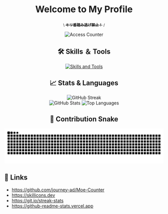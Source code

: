<h1 align="center">Welcome to My Profile</h1>

<div align="center">
  <p><sub>\&nbsp;<s><strong>キリ番踏み逃げ禁止！</strong></s>&nbsp;/</sub></p>
  <img alt="Access Counter" src="https://count.getloli.com/get/@skrhm?theme=rule34" />
</div>

<h2 align="center">🛠️ Skills ＆ Tools</h2>

<div align="center">
  <a href="https://skillicons.dev">
    <img src="https://skillicons.dev/icons?i=html,css,js,react,nodejs,express,php,python,django,r,java,kotlin,c,cs,mysql,unity,raspberrypi,linux,windows,gcp,vercel,androidstudio,eclipse,gradle,vscode,atom,notion,ps,ai" alt="Skills and Tools">
  </a>
</div>

<h2 align="center">📈 Stats & Languages</h2>

<div align="center">
  <img src="https://github-readme-streak-stats-skrhm.vercel.app?user=skrhm&theme=dracula" alt="GitHub Streak" width="50%">
</div>

<div align="center">
  <img src="https://github-readme-stats-skrhm.vercel.app/api?username=skrhm&show_icons=true&count_private=true&theme=dracula" alt="GitHub Stats" width="44%">
  <img src="https://github-readme-stats-skrhm.vercel.app/api/top-langs/?username=skrhm&layout=donut&count_private=true&theme=dracula" alt="Top Languages" width="30%">
</div>

<h2 align="center">🐍 Contribution Snake</h2>

<div align="center">
  <img src="https://raw.githubusercontent.com/skrhm/skrhm/output/github-contribution-grid-snake.svg" alt="Contribution Snake">
</div>

<h2 align="">🔗 Links</h2>

<div align="left">
  <ul>
    <li><a href="https://github.com/journey-ad/Moe-Counter" target="_blank">https://github.com/journey-ad/Moe-Counter</a></li>
    <li><a href="https://skillicons.dev" target="_blank">https://skillicons.dev</a></li>
    <li><a href="https://git.io/streak-stats" target="_blank">https://git.io/streak-stats</a></li>
    <li><a href="https://github-readme-stats.vercel.app" target="_blank">https://github-readme-stats.vercel.app</a></li>
  </ul>
</div>
